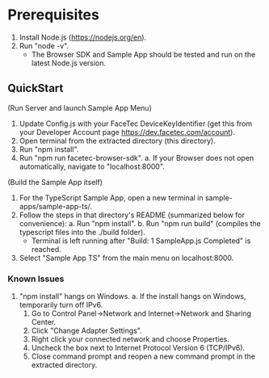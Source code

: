 # Prerequisites

1. Install Node.js (https://nodejs.org/en).
2. Run "node -v".
   - The Browser SDK and Sample App should be tested and run on the latest Node.js version.

## QuickStart

(Run Server and launch Sample App Menu)
1. Update Config.js with your FaceTec DeviceKeyIdentifier (get this from your Developer Account page <https://dev.facetec.com/account>).
2. Open terminal from the extracted directory (this directory).
3. Run "npm install".
4. Run "npm run facetec-browser-sdk".
   a. If your Browser does not open automatically, navigate to "localhost:8000".

(Build the Sample App itself)
1. For the TypeScript Sample App, open a new terminal in sample-apps/sample-app-ts/.
2. Follow the steps in that directory's README (summarized below for convenience):
   a. Run "npm install".
   b. Run "npm run build" (compiles the typescript files into the ./build folder).
      - Terminal is left running after "Build: 1 SampleApp.js Completed" is reached.
3. Select "Sample App TS" from the main menu on localhost:8000.

### Known Issues

1. "npm install" hangs on Windows.
   a. If the install hangs on Windows, temporarily turn off IPv6.
      1. Go to Control Panel->Network and Internet->Network and Sharing Center.
      2. Click "Change Adapter Settings".
      3. Right click your connected network and choose Properties.
      4. Uncheck the box next to Internet Protocol Version 6 (TCP/IPv6).
      5. Close command prompt and reopen a new command prompt in the extracted directory.
